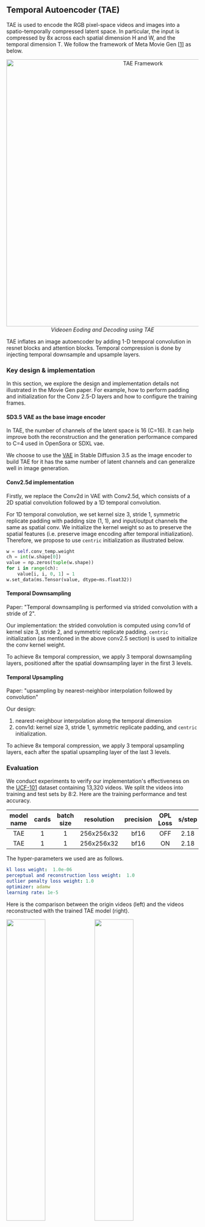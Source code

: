 

## Temporal Autoencoder (TAE)

TAE is used to encode the RGB pixel-space videos and images into a spatio-temporally compressed latent space. In particular, the input is compressed by 8x across each spatial dimension H and W, and the temporal dimension T. We follow the framework of Meta Movie Gen [[1](#references)] as below.

<p align="center"><img width="700" alt="TAE Framework" src="https://github.com/user-attachments/assets/678c2ce6-28b8-4bda-b8a3-fac921595b8a"/>
<br><em> Videoen Eoding and Decoding using TAE </em></p>

TAE inflates an image autoencoder by adding 1-D temporal convolution in resnet blocks and attention blocks. Temporal compression is done by injecting temporal downsample and upsample layers.


### Key design & implementation

In this section, we explore the design and implementation details not illustrated in the Movie Gen paper. For example, how to perform padding and initialization for the Conv 2.5-D layers and how to configure the training frames.

#### SD3.5 VAE as the base image encoder

In TAE, the number of channels of the latent space is 16 (C=16). It can help improve both the reconstruction and the generation performance compared to C=4 used in OpenSora or  SDXL vae.

We choose to use the [VAE]() in Stable Diffusion 3.5 as the image encoder to build TAE for it has the same number of latent channels and can generalize well in image generation. 


#### Conv2.5d implementation

Firstly, we replace the Conv2d in VAE with Conv2.5d, which consists of a 2D spatial convolution followed by a 1D temporal convolution.

For 1D temporal convolution, we set kernel size 3, stride 1, symmetric replicate padding with padding size (1, 1), and input/output channels the same as spatial conv. We initialize the kernel weight so as to preserve the spatial features (i.e. preserve image encoding after temporal initialization). Therefore, we propose to use `centric` initialization as illustrated below.  

```python
w = self.conv_temp.weight
ch = int(w.shape[0])
value = np.zeros(tuple(w.shape))
for i in range(ch):
    value[i, i, 0, 1] = 1
w.set_data(ms.Tensor(value, dtype=ms.float32))
```
#### Temporal Downsampling


Paper: "Temporal downsampling is performed via strided convolution with a stride of 2". 

Our implementation: the strided convolution is computed using conv1d of kernel size 3, stride 2, and symmetric replicate padding. `centric` initialization (as mentioned in the above conv2.5 section) is used to initialize the conv kernel weight.

To achieve 8x temporal compression, we apply 3 temporal downsampling layers, positioned after the spatial downsampling layer in the first 3 levels. 

#### Temporal Upsampling
Paper: "upsampling by nearest-neighbor interpolation followed by convolution"

Our design:
1. nearest-neighbour interpolation along the temporal dimension  
2. conv1d: kernel size 3, stride 1, symmetric replicate padding, and `centric` initialization.

To achieve 8x temporal compression, we apply 3 temporal upsampling layers, each after the spatial upsampling layer of the last 3 levels. 



### Evaluation

We conduct experiments to verify our implementation's effectiveness on the [UCF-101](https://www.crcv.ucf.edu/data/UCF101.php) dataset containing 13,320 videos. We split the videos into training and test sets by 8:2. Here are the training performance and test accuracy. 

| model name      |  cards | batch size | resolution |  precision |   OPL Loss | s/step     | PSNR | SSIM |
| :--:         | :---:   | :--:       | :--:        | :--:       | :--:      |:--:    | :--:   |:--:   |
| TAE  |  1     | 1      | 256x256x32   |  bf16       | OFF |   2.18     | 31.35     |   0.92       | 
| TAE  |  1     | 1      | 256x256x32   |  bf16       | ON |   2.18     | 31.17     |   0.92       |


The hyper-parameters we used are as follows.

```yaml
kl loss weight:  1.0e-06
perceptual and reconstruction loss weight:  1.0
outlier penalty loss weight: 1.0
optimizer: adamw
learning rate: 1e-5
```

Here is the comparison between the origin videos (left) and the videos reconstructed with the trained TAE model (right).


<p float="center">
<img src=https://github.com/user-attachments/assets/ba3362e4-2210-4811-bedf-f19316f511d3 width="45%" />
<img src=https://github.com/user-attachments/assets/36257aef-72f0-4f4f-8bd3-dc8fb0a33fd8 width="45%" />
</p>

We further fine-tune the TAE model on the mixkit dataset, a high-quality video dataset in 1080P resolution. Here are the results.

<p float="center">
<img src=https://github.com/user-attachments/assets/7978489b-508b-4204-a4d7-d11dda3f905c width="45%" />
<img src=https://github.com/user-attachments/assets/e87105d9-1ff1-4a4c-bbfb-e07615f0fe6d width="45%" />
</p>

## References
<!--- Guideline: Citation format GB/T 7714 is suggested. -->

[1] The Movie Gen team @ Meta. Movie Gen: A Cast of Media Foundation Models. 2024
